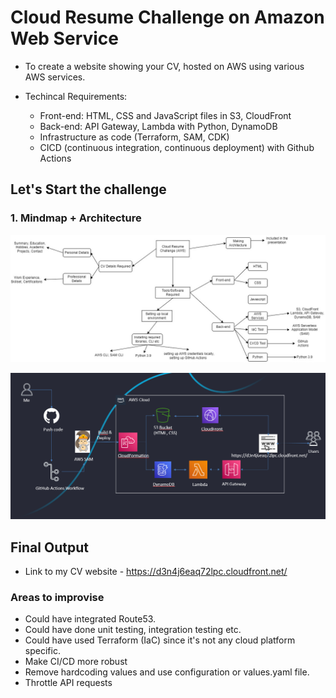 # Cloud Resume Challenge on Amazon Web Service
- To create a website showing your CV, hosted on AWS using various AWS services.

- Techincal Requirements:
    - Front-end: HTML, CSS and JavaScript files in S3, CloudFront
    - Back-end: API Gateway, Lambda with Python, DynamoDB
    - Infrastructure as code (Terraform, SAM, CDK)
    - CICD (continuous integration, continuous deployment) with Github Actions

## Let's Start the challenge

### 1. Mindmap + Architecture

![CRC Mindmap](/images/mindmap_aws_challenge.jpg)

![CRC Architecture](/images/aws_crc_architecture.png)

## Final Output
- Link to my CV website - https://d3n4j6eaq72lpc.cloudfront.net/

### Areas to improvise
- Could have integrated Route53.
- Could have done unit testing, integration testing etc.
- Could have used Terraform (IaC) since it's not any cloud platform specific.
- Make CI/CD more robust
- Remove hardcoding values and use configuration or values.yaml file.
- Throttle API requests
